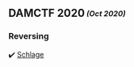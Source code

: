 ## DAMCTF 2020<sub><sup> *(Oct 2020)*</sup></sub>

### Reversing

:heavy_check_mark: [Schlage](https://github.com/ivanmedina/CTFs/tree/master/DAMCTF20/schalge)

